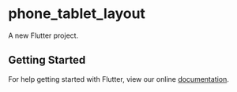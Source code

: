 # phone_tablet_layout

A new Flutter project.

## Getting Started

For help getting started with Flutter, view our online
[documentation](https://flutter.io/).

